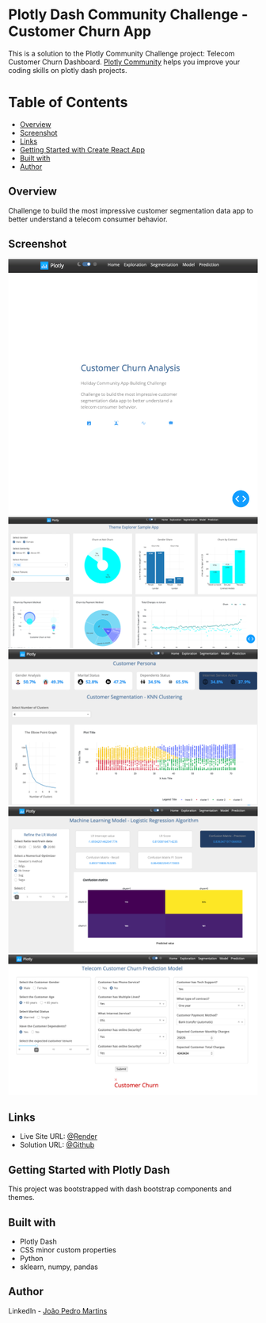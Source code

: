 # Plotly Dash Community Challenge - Customer Churn App

This is a solution to the Plotly Community Challenge project: Telecom Customer Churn Dashboard.
[Plotly Community](https://community.plotly.com) helps you improve your coding skills on plotly dash projects.

# Table of Contents

- [Overview](#Overview)
- [Screenshot](#Screenshot)
- [Links](#Links)
- [Getting Started with Create React App](#Getting-Started-with-Create-React-App)
- [Built with](#Built-with)
- [Author](#Author)

## Overview

Challenge to build the most impressive customer segmentation data app to better understand a telecom consumer behavior.

## Screenshot

![App Theme](https://github.com/joao82/dash-telecom/blob/main/assets/images/screen1.png)
![App Theme](https://github.com/joao82/dash-telecom/blob/main/assets/images/screen2.png)
![App Theme](https://github.com/joao82/dash-telecom/blob/main/assets/images/screen3.png)
![App Theme](https://github.com/joao82/dash-telecom/blob/main/assets/images/screen4.png)
![App Theme](https://github.com/joao82/dash-telecom/blob/main/assets/images/screen5.png)

## Links

- Live Site URL: [@Render](https://das-telecom.onrender.com)
- Solution URL: [@Github](https://github.com/joao82/dash-telecom)

## Getting Started with Plotly Dash

This project was bootstrapped with dash bootstrap components and themes.

## Built with

- Plotly Dash
- CSS minor custom properties
- Python
- sklearn, numpy, pandas

## Author

LinkedIn - [João Pedro Martins](https://www.linkedin.com/in/joão-pedro-martins-755ba64b/)

